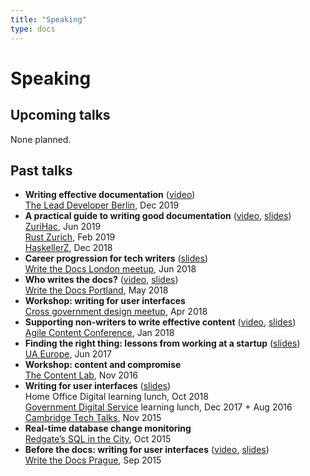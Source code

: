 ```yaml
---
title: "Speaking"
type: docs
---
```


# Speaking

## Upcoming talks

None planned.

## Past talks

- **Writing effective documentation** ([video](https://www.youtube.com/watch?v=R6zeikbTgVc))  
[The Lead Developer Berlin](https://berlin2019.theleaddeveloper.com/talks#beth-aitman), Dec 2019
- **A practical guide to writing good documentation**
([video](https://www.youtube.com/watch?v=8TD-20Mb_7M),
[slides](https://docs.google.com/presentation/d/1r4gLfgPpnT6KFkWn0VEsoIUwiwhVaOYS0CJeSWja0kc/edit?usp=sharing))  
[ZuriHac](https://zfoh.ch/zurihac2019/#docs-track), Jun 2019   
[Rust Zurich](https://www.meetup.com/Rust-Zurich/events/257893384/), Feb 2019   
[HaskellerZ](https://www.meetup.com/HaskellerZ/events/256301621/), Dec 2018
- **Career progression for tech writers**
([slides](https://www.slideshare.net/BethAitman/models-for-personal-growth-career-progression-for-tech-writers))  
[Write the Docs London meetup](https://www.meetup.com/Write-The-Docs-London/events/248304896/), Jun 2018
- **Who writes the docs?**
([video](https://www.youtube.com/watch?v=eOC6rsizIvM),
[slides](https://www.slideshare.net/BethAitman/who-writes-the-docs))  
[Write the Docs Portland](https://www.writethedocs.org/conf/portland/2018/speakers/#speaker-portland-2018-beth-aitman), May 2018
- **Workshop: writing for user interfaces**  
[Cross government design meetup](https://www.eventbrite.co.uk/e/cross-government-design-meetup-25-tickets-44872192937), Apr 2018
- **Supporting non-writers to write effective content**
([video](https://www.youtube.com/watch?v=rWtotqW_ZXE),
[slides](https://www.slideshare.net/BethAitman/supporting-non-writers-to-write-effective-content-86918032))  
[Agile Content Conference](https://agilecontentconf.com/), Jan 2018
- **Finding the right thing: lessons from working at a startup**
([slides](https://www.slideshare.net/BethAitman/finding-the-right-work-to-do-lessons-learnt-from-a-year-at-a-startup))  
[UA Europe](http://www.uaconference.eu/conf2017.html#aitman), Jun 2017
- **Workshop: content and compromise**  
[The Content Lab](https://www.meetup.com/The-Lab-London/events/235414514/), Nov 2016
- **Writing for user interfaces**
([slides](https://www.slideshare.net/BethAitman/writing-for-better-user-interfaces))  
Home Office Digital learning lunch, Oct 2018 <br>
[Government Digital Service](https://www.gov.uk/government/organisations/government-digital-service) learning lunch, Dec 2017 + Aug 2016  
[Cambridge Tech Talks](https://techtalks.event.cam.ac.uk/talks#bethaitman), Nov 2015
- **Real-time database change monitoring**  
[Redgate’s SQL in the City](http://sqlinthecity.red-gate.com/), Oct 2015
- **Before the docs: writing for user interfaces**
([video](https://www.youtube.com/watch?v=LemM9PHDX6w&t=2s),
[slides](https://www.slideshare.net/BethAitman/before-the-docs-writing-for-user-interfaces))  
[Write the Docs Prague](https://www.writethedocs.org/conf/eu/2015/speakers/#speaker-baitman), Sep 2015
